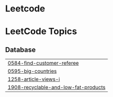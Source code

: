 # Leetcode
<!---LeetCode Topics Start-->
# LeetCode Topics
## Database
|  |
| ------- |
| [0584-find-customer-referee](https://github.com/uppaluri16/Leetcode/tree/master/0584-find-customer-referee) |
| [0595-big-countries](https://github.com/uppaluri16/Leetcode/tree/master/0595-big-countries) |
| [1258-article-views-i](https://github.com/uppaluri16/Leetcode/tree/master/1258-article-views-i) |
| [1908-recyclable-and-low-fat-products](https://github.com/uppaluri16/Leetcode/tree/master/1908-recyclable-and-low-fat-products) |
<!---LeetCode Topics End-->